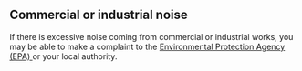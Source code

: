 ##  Commercial or industrial noise

If there is excessive noise coming from commercial or industrial works, you
may be able to make a complaint to the [ Environmental Protection Agency (EPA)
](http://www.epa.ie/) or your local authority.
